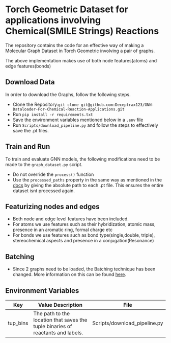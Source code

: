 # Torch Geometric Dataset for applications involving Chemical(SMILE Strings) Reactions

The repository contains the code for an effective way of making a Molecular Graph Dataset in Torch Geometric involving a pair of graphs.

The above implementation makes use of both node features(atoms) and edge features(bonds)

## Download Data
In order to download the Graphs, follow the following steps.

- Clone the Repository:```git clone git@github.com:Deceptrax123/GNN-Dataloader-For-Chemical-Reaction-Applications.git ```
- Run ```pip install -r requirements.txt```
- Save the environment variables mentioned below in a ```.env``` file 
- Run ```Scripts/download_pipeline.py``` and follow the steps to effectively save the .pt files.

## Train and Run
To train and evaluate GNN models, the following modifications need to be made to the ```graph_dataset.py``` script.

- Do not override the ```process()``` function
- Use the  ```processed_paths``` property in the same way as mentioned in the <a href="https://pytorch-geometric.readthedocs.io/en/latest/generated/torch_geometric.data.Dataset.html#torch_geometric.data.Dataset">docs</a> by giving the absolute path to each .pt file. This ensures the entire dataset isnt processed again.

## Featurizing nodes and edges

- Both node and edge level features have been included.
- For atoms we use features such as their hybridization, atomic mass, presence in an aromatic ring, formal charge etc
- For bonds we use features such as bond type(single,double, triple), stereochemical aspects and presence in a conjugation(Resonance)

## Batching

- Since 2 graphs need to be loaded, the Batching technique has been changed. More information on this can be found <a href="https://pytorch-geometric.readthedocs.io/en/latest/advanced/batching.html">here</a>.

## Environment Variables

|Key|Value Description|File|
|-----|-----|----|
|tup_bins|The path to the location that saves the tuple binaries of reactants and labels.|Scripts/download_pipeline.py|